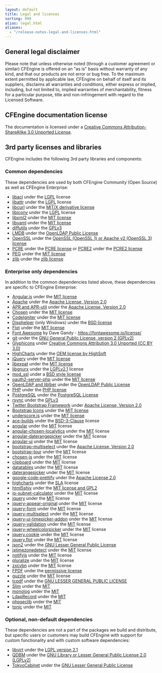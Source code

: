 ```yaml
---
layout: default
title: Legal and licenses
sorting: 999
alias: legal.html
aliases:
  - "/release-notes-legal-and-licenses.html"
---
```


## General legal disclaimer

Please note that unless otherwise noted (through a customer agreement or similar)
CFEngine is offered on an "as is" basis without warranty of
any kind, and that our products are not error or bug free. To the maximum
extent permitted by applicable law, CFEngine on behalf of itself and its
suppliers, disclaims all warranties and conditions, either express or implied,
including, but not limited to, implied warranties of merchantability, fitness
for a particular purpose, title and non-infringement with regard to the
Licensed Software.

## CFEngine documentation license

The documentation is licensed under a [Creative Commons Attribution-ShareAlike 3.0 Unported License](https://creativecommons.org/licenses/by-sa/3.0/deed.en_US).

## 3rd party licenses and libraries

CFEngine includes the following 3rd party libraries and components:

### Common dependencies

These dependencies are used by both CFEngine Community (Open Source) as well as CFEngine Enterprise:

- [libacl](https://savannah.nongnu.org/projects/acl) under the [LGPL](https://git.savannah.gnu.org/cgit/acl.git/tree/include/acl.h) license
- [libattr](https://savannah.nongnu.org/projects/attr) under the [LGPL](https://git.savannah.gnu.org/cgit/attr.git/tree/include/libattr.h) license
- [libcurl](https://curl.se) under the [MIT/X derivative license](https://curl.se/docs/copyright.html)
- [libiconv](http://ftp.gnu.org/gnu/libiconv/) under the [LGPL](https://git.savannah.gnu.org/gitweb/?p=libiconv.git;a=blob;f=include/iconv.h.in) license
- [libxml2](https://gitlab.gnome.org/GNOME/libxml2/-/wikis/FAQ) under the [MIT license](https://opensource.org/license/mit/)
- [libyaml](https://pyyaml.org/wiki/LibYAML) under the [MIT license](https://github.com/yaml/libyaml/blob/master/License)
- [diffutils](https://ftpmirror.gnu.org/diffutils/) under the [GPLv3](https://git.savannah.gnu.org/cgit/diffutils.git/tree/src/diff.c)
- [LMDB](https://www.symas.com/lmdb) under the [OpenLDAP Public License](https://www.openldap.org/software/release/license.html)
- [OpenSSL](https://www.openssl.org) under the [OpenSSL (OpenSSL 1) or Apache v2 (OpenSSL 3) license](https://www.openssl.org/source/license.html)
- [PCRE](https://www.pcre.org) under the [PCRE license](https://www.pcre.org/licence.txt) or
  [PCRE2](https://pcre2project.github.io/pcre2/) under the [PCRE2
  license](https://github.com/PCRE2Project/pcre2/blob/master/LICENCE)
- [PEG](https://piumarta.com/software/peg/) under the [MIT license](https://opensource.org/license/mit/)
- [zlib](https://www.zlib.net) under the [zlib license](https://www.zlib.net/zlib_license.html)

### Enterprise only dependencies

In addition to the common dependencies listed above, these dependencies are specific to CFEngine Enterprise:

- [Angular.js](https://angularjs.org) under the [MIT license](https://github.com/angular/angular.js/blob/master/LICENSE)
- [Apache](https://httpd.apache.org) under the [Apache License, Version 2.0](https://www.apache.org/licenses/LICENSE-2.0)
- [APR and APR-util](https://apr.apache.org) under the [Apache License, Version 2.0](https://www.apache.org/licenses/LICENSE-2.0)
- [Chosen](https://harvesthq.github.io/chosen/) under the [MIT license](https://github.com/harvesthq/chosen/blob/master/LICENSE.md)
- [CodeIgniter](https://github.com/bcit-ci/CodeIgniter/) under the [MIT license](https://github.com/bcit-ci/CodeIgniter/blob/develop/license.txt)
- [Disphelper](https://disphelper.sourceforge.net) (only Windows) under the [BSD license](https://opensource.org/licenses/bsd-license.php)
- [Flot](https://www.flotcharts.org/) under the [MIT license](https://github.com/flot/flot/blob/master/LICENSE.txt)
- [Font Awesome](https://fontawesome.com/) by Dave Gandy - https://fontawesome.io/license/
- [git](https://git-scm.com) under the [GNU General Public License, version 2 (GPLv2)](https://opensource.org/licenses/GPL-2.0)
- [Glyphicons](https://glyphicons.com/license/) under [Creative Commons Attribution 3.0 Unported (CC BY 3.0)](https://creativecommons.org/licenses/by-sa/3.0/deed.en_US)
- [HighCharts](https://www.highcharts.com/) under the [OEM license by HighSoft](https://shop.highcharts.com/)
- [jQuery](https://jquery.com/) under the [MIT license](https://opensource.org/license/mit/)
- [libexpat](https://sourceforge.net/projects/expat/) under the [MIT license](https://opensource.org/license/mit/)
- [libgnurx](http://www.gnu.org/software/rx/rx.html) under the [LGPLv2.1](https://github.com/TimothyGu/libgnurx/blob/libgnurx-2.5.1/regex.h) license
- [mod_ssl](https://httpd.apache.org/docs/2.4/mod/mod_ssl.html) under a [BSD style license](http://www.modssl.org/docs/2.8/ssl_overview.html)
- [oauth2-server-php](https://github.com/bshaffer/oauth2-server-php) under the [MIT license](https://github.com/bshaffer/oauth2-server-php/blob/develop/LICENSE)
- [OpenLDAP and liblber](https://www.openldap.org) under the [OpenLDAP Public License](https://www.openldap.org/software/release/license.html)
- [PHP](https://php.net) under the [PHP license](https://www.php.net/license/3_01.txt)
- [PostgreSQL](https://www.postgresql.org) under the [PostgreSQL License](https://opensource.org/licenses/postgresql)
- [rsync](https://rsync.samba.org) under the [GPLv3](https://rsync.samba.org/GPL.html)
- [Twitter Bootstrap Framework](https://getbootstrap.com) under [Apache License, Version 2.0](https://www.apache.org/licenses/LICENSE-2.0)
- [Bootstrap Icons](https://icons.getbootstrap.com) under the [MIT license](https://github.com/twbs/icons/blob/main/LICENSE)
- [underscore.js](https://underscorejs.org) under the [MIT license](https://opensource.org/license/mit/)
- [ace-builds](https://github.com/ajaxorg/ace-builds) under the [BSD-3-Clause](https://github.com/ajaxorg/ace-builds/blob/master/LICENSE) license
- [angular](http://angularjs.org) under the [MIT](https://github.com/angular/angular.js/blob/master/LICENSE) license
- [angular-chosen-localytics](http://github.com/leocaseiro/angular-chosen) under the [MIT](https://github.com/leocaseiro/angular-chosen/blob/master/LICENSE) license
- [angular-daterangepicker](https://github.com/fragaria/angular-daterangepicker) under the [MIT](https://github.com/fragaria/angular-daterangepicker/blob/master/LICENSE.md) license
- [angular-ui](https://github.com/buildium/angular-ui) under the [MIT](https://github.com/buildium/angular-ui/blob/master/LICENSE) license
- [bootstrap-multiselect](http://davidstutz.github.io/bootstrap-multiselect/) under the [Apache License, Version 2.0](http://davidstutz.github.io/bootstrap-multiselect/#license)
- [bootstrap-tour](http://bootstraptour.com) under the [MIT](https://github.com/sorich87/bootstrap-tour/blob/master/LICENSE) license
- [chosen-js](https://harvesthq.github.io/chosen/) under the [MIT](https://github.com/harvesthq/chosen/blob/master/LICENSE.md) license
- [clipboard](https://clipboardjs.com) under the [MIT](https://github.com/zenorocha/clipboard.js/blob/master/LICENSE) license
- [datatables](http://datatables.net) under the [MIT](https://datatables.net/license/mit) license
- [daterangepicker](https://github.com/dangrossman/daterangepicker) under the [MIT](https://github.com/dangrossman/daterangepicker/blob/master/README.md#license) license
- [google-code-prettify](https://www.npmjs.com/package/google-code-prettify) under the [Apache License 2.0](https://github.com/googlearchive/code-prettify/blob/master/COPYING)
- [highcharts](http://www.highcharts.com) under the [SLA](https://shop.highcharts.com/license) license
- [html5shiv](https://github.com/aFarkas/html5shiv#readme) under the [MIT license and GPL2](https://github.com/aFarkas/html5shiv/blob/master/MIT%20and%20GPL2%20licenses.md)
- [ip-subnet-calculator](https://github.com/franksrevenge/IPSubnetCalculator) under the [MIT](https://github.com/salieri/IPSubnetCalculator/blob/master/LICENSE) license
- [jquery](https://jquery.com) under the [MIT](https://github.com/salieri/IPSubnetCalculator/blob/master/LICENSE) license
- [jquery-appear-original](https://github.com/morr/jquery.appear) under the [MIT](https://github.com/morr/jquery.appear/blob/master/LICENSE) license
- [jquery-form](https://github.com/jquery-form/form) under the [MIT](https://github.com/jquery-form/form/blob/master/LICENSE) license
- [jquery-multiselect](https://github.com/techhysahil/jquery-MultiSelect) under the [MIT](https://github.com/techhysahil/jquery-MultiSelect/blob/master/LICENSE) license
- [jquery-ui-timepicker-addon](http://trentrichardson.com/examples/timepicker) under the [MIT](https://github.com/trentrichardson/jQuery-Timepicker-Addon?tab=License-1-ov-file) license
- [jquery-validation](https://jqueryvalidation.org/) under the [MIT](https://github.com/jquery-validation/jquery-validation/blob/master/LICENSE.md) license
- [jquery-wheelcolorpicker](https://raffer.one/projects/jquery-wheelcolorpicker) under the [MIT](https://github.com/fujaru/jquery-wheelcolorpicker/blob/master/LICENSE) license
- [jquery.cookie](https://github.com/carhartl/jquery-cookie) under the [MIT](https://github.com/carhartl/jquery-cookie/blob/master/MIT-LICENSE.txt) license
- [jquery.flot](https://www.npmjs.com/package/jquery.flot) under the [MIT](https://github.com/flot/flot/blob/master/LICENSE.txt) license
- [json2](http://github.com/SamuraiJack/JSON2/tree) under the [GNU Lesser General Public License](https://github.com/canonic-epicure/JSON2/blob/master/README.md#copyright-and-license)
- [jstimezonedetect](https://github.com/pellepim/jstimezonedetect) under the [MIT](https://github.com/pellepim/jstimezonedetect/blob/master/LICENCE.txt) license
- [notifyjs](https://notifyjs.jpillora.com/) under the [MIT](https://github.com/jpillora/notifyjs/blob/master/LICENSE) license
- [pluralize](https://github.com/blakeembrey/pluralize) under the [MIT](https://github.com/plurals/pluralize/blob/master/LICENSE) license
- [zxcvbn](https://github.com/dropbox/zxcvbn) under the [MIT](https://github.com/dropbox/zxcvbn/blob/master/LICENSE.txt) license
- [FPDF](http://www.fpdf.org/) under the [permissive license](https://github.com/Setasign/FPDF/blob/master/license.txt)
- [guzzle](https://docs.guzzlephp.org/) under the [MIT](https://docs.guzzlephp.org/en/stable/overview.html#license) license
- [tcpdf](https://tcpdf.org/) under the [GNU LESSER GENERAL PUBLIC LICENSE](https://tcpdf.org/docs/license/)
- [Slim](https://www.slimframework.com/) under the [MIT](https://github.com/slimphp/Slim/blob/4.x/LICENSE.md)
- [monolog](https://seldaek.github.io/monolog/) under the [MIT](https://github.com/Seldaek/monolog/blob/master/LICENSE)
- [LdapRecord](https://ldaprecord.com/) under the [MIT](https://github.com/DirectoryTree/LdapRecord/blob/master/license.md)
- [phpseclib](https://phpseclib.com/) under the [MIT](https://github.com/phpseclib/phpseclib/blob/master/LICENSE)
- [tonic](http://peej.github.com/tonic/) under the [MIT](https://github.com/peej/tonic/blob/master/LICENSE)

### Optional, non-default dependencies

These dependencies are not a part of the packages we build and distribute, but specific users or customers may build CFEngine with support for custom functionality and with custom software dependencies:

- [libvirt](https://libvirt.org/) under the [LGPL version 2.1](https://www.opensource.org/licenses/lgpl-license.html)
- [QDBM](https://sourceforge.net/projects/qdbm/) under the [GNU Library or Lesser General Public License 2.0 (LGPLv2)](https://opensource.org/license/lgpl-2-1/)
- [TokyoCabinet](https://github.com/hthetiot/Tokyo-Cabinet) under the [GNU Lesser General Public License](https://www.opensource.org/licenses/lgpl-license.html)
